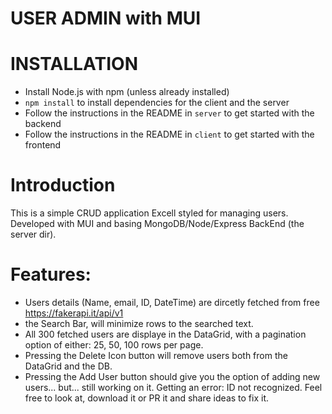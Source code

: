 USER ADMIN with MUI <DATAGRID>
==========

# INSTALLATION

- Install Node.js with npm (unless already installed)
- `npm install` to install dependencies for the client and the server
- Follow the instructions in the README in `server` to get started with the backend
- Follow the instructions in the README in `client` to get started with the frontend

# Introduction

This is a simple CRUD application Excell styled for managing users. Developed with MUI <DataGrid> and basing MongoDB/Node/Express BackEnd (the server dir).

# Features:

- Users details (Name, email, ID, DateTime) are dircetly fetched from free  https://fakerapi.it/api/v1
- the Search Bar, will minimize rows to the searched text.
- All 300 fetched users are displaye in the DataGrid, with a pagination option of either: 25, 50, 100 rows per page.
- Pressing the Delete Icon button will remove users both from the DataGrid and the DB. 
- Pressing the Add User button should give you the option of adding new users... but... still working on it. 
Getting an error: ID not recognized. Feel free to look at, download it or PR it and share ideas to fix it. 
